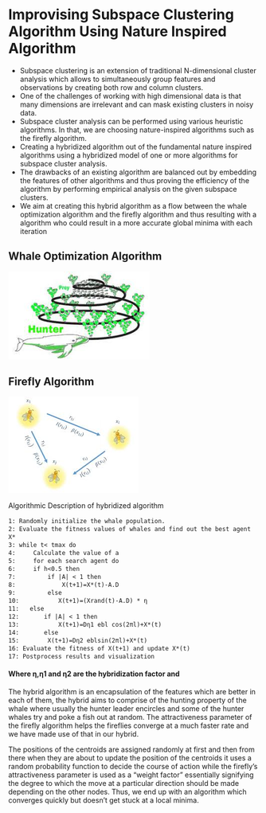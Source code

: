 # Improvising Subspace Clustering Algorithm Using Nature Inspired Algorithm

- Subspace clustering is an extension of traditional N-dimensional cluster analysis which allows to simultaneously group features and observations by creating both row and column clusters.
- One of the challenges of working with high dimensional data is that many dimensions are irrelevant and can mask existing clusters in noisy data.
- Subspace cluster analysis can be performed using various heuristic algorithms. In that, we are choosing nature-inspired algorithms such as the firefly algorithm.
- Creating a hybridized algorithm out of the fundamental nature inspired algorithms using a hybridized model of one or more algorithms for subspace cluster analysis.
- The drawbacks of an existing algorithm are balanced out by embedding the features of other algorithms and thus proving the efficiency of the algorithm by performing empirical analysis on the given subspace clusters.
- We aim at creating this hybrid algorithm as a flow between the whale optimization algorithm and the firefly algorithm and thus resulting with a algorithm who could result in a more accurate global minima with each iteration

## Whale Optimization Algorithm

![woa](Images/woa.jpg)

## Firefly Algorithm

![firefly](Images/foa.jpg)

Algorithmic Description of hybridized algorithm

```
1: Randomly initialize the whale population.
2: Evaluate the fitness values of whales and find out the best agent X*
3: while t< tmax do
4:     Calculate the value of a
5:     for each search agent do
6:     if h<0.5 then
7:         if |A| < 1 then
8:             X(t+1)=X*(t)-A.D
9:         else
10:           X(t+1)=(Xrand(t)-A.D) * η
11:   else
12:       if |A| < 1 then
13:           X(t+1)=Dη1 ebl cos(2πl)+X*(t)
14:       else
15: 	   X(t+1)=Dη2 eblsin(2πl)+X*(t)
16: Evaluate the fitness of X(t+1) and update X*(t)
17: Postprocess results and visualization
```

#### Where η,η1 and η2 are the hybridization factor and

The hybrid algorithm is an encapsulation of the features which are better in each of them, the hybrid aims to comprise of the hunting property of the whale where usually the hunter leader encircles and some of the hunter whales try and poke a fish out at random. The attractiveness parameter of the firefly algorithm helps the fireflies converge at a much faster rate and we have made use of that in our hybrid.

The positions of the centroids are assigned randomly at first and then from there when they are about to update the position of the centroids it uses a random probability function to decide the course of action while the firefly’s attractiveness parameter is used as a “weight factor” essentially signifying the degree to which the move at a particular direction should be made depending on the other nodes. Thus, we end up with an algorithm which converges quickly but doesn’t get stuck at a local minima.
